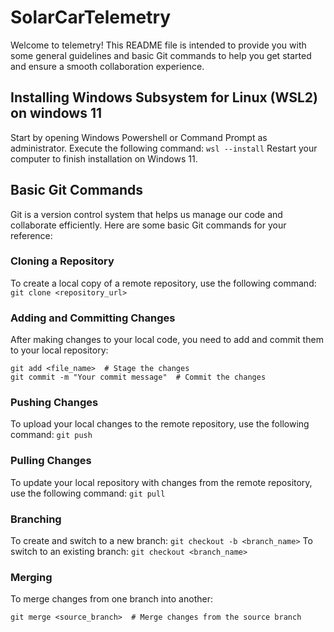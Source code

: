 # SolarCarTelemetry
Welcome to telemetry! This README file is intended to provide you with some general guidelines and basic Git commands to help you get started and ensure a smooth collaboration experience.
## Installing Windows Subsystem for Linux (WSL2) on windows 11
Start by opening Windows Powershell or Command Prompt as administrator.
Execute the following command:
```wsl --install```
Restart your computer to finish installation on Windows 11.

## Basic Git Commands
Git is a version control system that helps us manage our code and collaborate efficiently. Here are some basic Git commands for your reference:
### Cloning a Repository
To create a local copy of a remote repository, use the following command:
```git clone <repository_url>```
### Adding and Committing Changes
After making changes to your local code, you need to add and commit them to your local repository:
```
git add <file_name>  # Stage the changes
git commit -m "Your commit message"  # Commit the changes
```
### Pushing Changes
To upload your local changes to the remote repository, use the following command: 
```git push```

### Pulling Changes
To update your local repository with changes from the remote repository, use the following command:
```git pull```

### Branching
To create and switch to a new branch: ```git checkout -b <branch_name>```
To switch to an existing branch: ```git checkout <branch_name>```

### Merging
To merge changes from one branch into another: 
```git checkout <target_branch>  # Switch to the target branch
git merge <source_branch>  # Merge changes from the source branch
```
